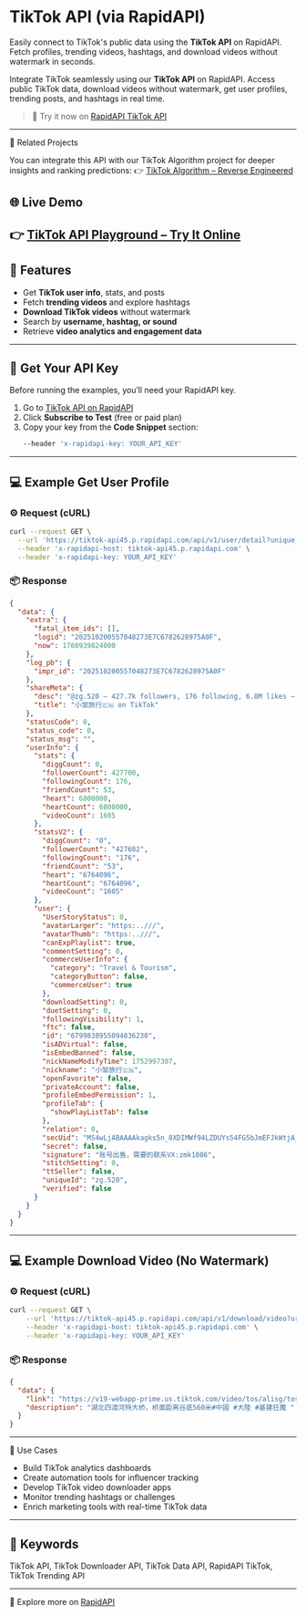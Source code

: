 # TikTok API (via RapidAPI)

Easily connect to TikTok's public data using the **TikTok API** on RapidAPI.  
Fetch profiles, trending videos, hashtags, and download videos without watermark in seconds.

Integrate TikTok seamlessly using our **TikTok API** on RapidAPI. Access public TikTok data, download videos without watermark, get user profiles, trending posts, and hashtags in real time.

> 🔗 Try it now on [RapidAPI TikTok API](https://rapidapi.com/datahubapis1-datahubapis-default/api/tiktok-api45)

---

📘 Related Projects

You can integrate this API with our TikTok Algorithm project for deeper insights and ranking predictions:
👉 [TikTok Algorithm – Reverse Engineered](https://github.com/NeoVolkov/tiktok-algorithm)

## 🌐 Live Demo

## 👉 [TikTok API Playground – Try It Online](https://neovolkov.github.io/tiktok-apis/)

## 🚀 Features

- Get **TikTok user info**, stats, and posts
- Fetch **trending videos** and explore hashtags
- **Download TikTok videos** without watermark
- Search by **username, hashtag, or sound**
- Retrieve **video analytics and engagement data**

---

## 🔑 Get Your API Key

Before running the examples, you’ll need your RapidAPI key.

1. Go to [TikTok API on RapidAPI](https://rapidapi.com/datahubapis1-datahubapis-default/api/tiktok-api45)
2. Click **Subscribe to Test** (free or paid plan)
3. Copy your key from the **Code Snippet** section:
   ```bash
   --header 'x-rapidapi-key: YOUR_API_KEY'
   ```

---

## 💻 Example Get User Profile

### ⚙️ Request (cURL)

```bash
curl --request GET \
  --url 'https://tiktok-api45.p.rapidapi.com/api/v1/user/detail?unique_id=zg.520' \
  --header 'x-rapidapi-host: tiktok-api45.p.rapidapi.com' \
  --header 'x-rapidapi-key: YOUR_API_KEY'
```

### 📦 Response

```json
{
  "data": {
    "extra": {
      "fatal_item_ids": [],
      "logid": "202510200557048273E7C6782628975A0F",
      "now": 1760939824000
    },
    "log_pb": {
      "impr_id": "202510200557048273E7C6782628975A0F"
    },
    "shareMeta": {
      "desc": "@zg.520 — 427.7k followers, 176 following, 6.8M likes — Watch amazing short videos created by Xiao Zou Travel 🇨🇳.",
      "title": "小邹旅行🇨🇳 on TikTok"
    },
    "statusCode": 0,
    "status_code": 0,
    "status_msg": "",
    "userInfo": {
      "stats": {
        "diggCount": 0,
        "followerCount": 427700,
        "followingCount": 176,
        "friendCount": 53,
        "heart": 6800000,
        "heartCount": 6800000,
        "videoCount": 1605
      },
      "statsV2": {
        "diggCount": "0",
        "followerCount": "427682",
        "followingCount": "176",
        "friendCount": "53",
        "heart": "6764096",
        "heartCount": "6764096",
        "videoCount": "1605"
      },
      "user": {
        "UserStoryStatus": 0,
        "avatarLarger": "https:..///",
        "avatarThumb": "https:..///",
        "canExpPlaylist": true,
        "commentSetting": 0,
        "commerceUserInfo": {
          "category": "Travel & Tourism",
          "categoryButton": false,
          "commerceUser": true
        },
        "downloadSetting": 0,
        "duetSetting": 0,
        "followingVisibility": 1,
        "ftc": false,
        "id": "6799838955094836230",
        "isADVirtual": false,
        "isEmbedBanned": false,
        "nickNameModifyTime": 1752997307,
        "nickname": "小邹旅行🇨🇳",
        "openFavorite": false,
        "privateAccount": false,
        "profileEmbedPermission": 1,
        "profileTab": {
          "showPlayListTab": false
        },
        "relation": 0,
        "secUid": "MS4wLjABAAAAkagks5n_8XDIMWf94LZDUYs54FG5bJmEFJkWtjA__uRUN8QWaavHhzSyEO6WBPQj",
        "secret": false,
        "signature": "账号出售，需要的联系VX:zmk1086",
        "stitchSetting": 0,
        "ttSeller": false,
        "uniqueId": "zg.520",
        "verified": false
      }
    }
  }
}
```

---

## 💻 Example Download Video (No Watermark)

### ⚙️ Request (cURL)

```bash
curl --request GET \
	--url 'https://tiktok-api45.p.rapidapi.com/api/v1/download/video?url=https%3A%2F%2Fwww.tiktok.com%2F%40zg.            520%2Fvideo%2F7556699581464038664' \
	--header 'x-rapidapi-host: tiktok-api45.p.rapidapi.com' \
	--header 'x-rapidapi-key: YOUR_API_KEY'
```

### 📦 Response

```json
{
  "data": {
    "link": "https://v19-webapp-prime.us.tiktok.com/video/tos/alisg/tos-alisg-pve-0037c001/ogULeIClQEjomKIzYeLZeIZhRklydGlgvgIAAD/?     a=1988&bti=ODszNWYuMDE6&ch=0&cr=3&dr=0&lr=all&cd=0%7C0%7C0%7C&cv=1&br=2262&bt=1131&cs=0&ds=6&ft=4KJMyMZj8Zmo0-6bMI4jVo6eQpWrKsd.&mime_type=video_mp4&qs=0&rc=NGczODlmNjM7NDY4N2U7M0Bpam80OGw5cnBmNjMzODczNEAvMDY2LTZhXy8xMjQwMl4yYSM0Zm9vMmRjZmNhLS1kMTFzcw%3D%3D&btag=e00088000&expire=1761239650&l=20251021171339063F26685D8E74098461&ply_type=2&policy=2&signature=6bc830d4c7f28f52aa833e53e7e41ab1&tk=tt_chain_token",
    "description": "湖北四渡河特大桥，桥面距离谷底560米#中國 #大陸 #基建狂魔 "
  }
}
```

---

🧠 Use Cases

- Build TikTok analytics dashboards
- Create automation tools for influencer tracking
- Develop TikTok video downloader apps
- Monitor trending hashtags or challenges
- Enrich marketing tools with real-time TikTok data

---

## 🔑 Keywords

TikTok API, TikTok Downloader API, TikTok Data API, RapidAPI TikTok, TikTok Trending API

---

🔗 Explore more on [RapidAPI](https://rapidapi.com/datahubapis1-datahubapis-default/api/tiktok-api45)
